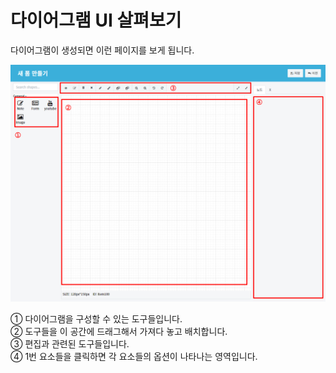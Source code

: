 # 다이어그램 UI 살펴보기
다이어그램이 생성되면 이런 페이지를 보게 됩니다.

![다이어그램 UI 살펴보기](/media/image125.png)

①	다이어그램을 구성할 수 있는 도구들입니다.<br>
②	도구들을 이 공간에 드래그해서 가져다 놓고 배치합니다.<br>
③	편집과 관련된 도구들입니다.<br>
④	1번 요소들을 클릭하면 각 요소들의 옵션이 나타나는 영역입니다.
